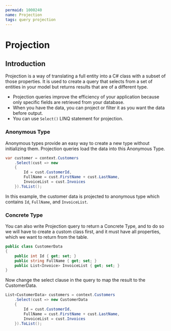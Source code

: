 ```yaml
---
permaid: 1000240
name: Projection
tags: query projection
---
```


# Projection

## Introduction

Projection is a way of translating a full entity into a C# class with a subset of those properties. It is used to create a query that selects from a set of entities in your model but returns results that are of a different type.

 - Projection queries improve the efficiency of your application because only specific fields are retrieved from your database.
 - When you have the data, you can project or filter it as you want the data before output.
 - You can use `Select()` LINQ statement for projection.

### Anonymous Type

Anonymous types provide an easy way to create a new type without initializing them. Projection queries load the data into this Anonymous Type.


```csharp
var customer = context.Customers
    .Select(cust => new
    {
        Id = cust.CustomerId,
        FullName = cust.FirstName + cust.LastName,
        InvoiceList = cust.Invoices
    }).ToList();
```

In this example, the customer data is projected to anonymous type which contains `Id`, `FullName`, and `InvoiceList`.

### Concrete Type

You can also write Projection query to return a Concrete Type, and to do so we will have to create a custom class first, and it must have all properties, which we want to return from the table.



```csharp
public class CustomerData
{
    public int Id { get; set; }
    public string FullName { get; set; }
    public List<Invoice> InvoiceList { get; set; }
}
```

Now change the select clause in the query to map the result to the CustomerData.


```csharp
List<CustomerData> customers = context.Customers
    .Select(cust => new CustomerData
    {
        Id = cust.CustomerId,
        FullName = cust.FirstName + cust.LastName,
        InvoiceList = cust.Invoices
    }).ToList();
```
